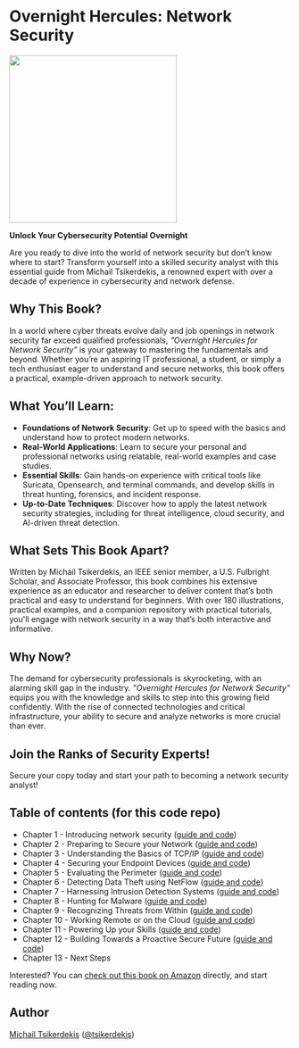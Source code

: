 # Overnight Hercules: Network Security

[<img src="img/kindle-cover.png" width="300">](https://www.amazon.com/dp/B0DH5CZG56)

**Unlock Your Cybersecurity Potential Overnight**

Are you ready to dive into the world of network security but don’t know where to start? Transform yourself into a skilled security analyst with this essential guide from Michail Tsikerdekis, a renowned expert with over a decade of experience in cybersecurity and network defense.

## Why This Book?

In a world where cyber threats evolve daily and job openings in network security far exceed qualified professionals, *"Overnight Hercules for Network Security"* is your gateway to mastering the fundamentals and beyond. Whether you’re an aspiring IT professional, a student, or simply a tech enthusiast eager to understand and secure networks, this book offers a practical, example-driven approach to network security.

## What You’ll Learn:

- **Foundations of Network Security**: Get up to speed with the basics and understand how to protect modern networks.
- **Real-World Applications**: Learn to secure your personal and professional networks using relatable, real-world examples and case studies.
- **Essential Skills**: Gain hands-on experience with critical tools like Suricata, Opensearch, and terminal commands, and develop skills in threat hunting, forensics, and incident response.
- **Up-to-Date Techniques**: Discover how to apply the latest network security strategies, including for threat intelligence, cloud security, and AI-driven threat detection.

## What Sets This Book Apart?

Written by Michail Tsikerdekis, an IEEE senior member, a U.S. Fulbright Scholar, and Associate Professor, this book combines his extensive experience as an educator and researcher to deliver content that’s both practical and easy to understand for beginners. With over 180 illustrations, practical examples, and a companion repository with practical tutorials, you'll engage with network security in a way that’s both interactive and informative.

## Why Now?

The demand for cybersecurity professionals is skyrocketing, with an alarming skill gap in the industry. *"Overnight Hercules for Network Security"* equips you with the knowledge and skills to step into this growing field confidently. With the rise of connected technologies and critical infrastructure, your ability to secure and analyze networks is more crucial than ever.

## Join the Ranks of Security Experts!

Secure your copy today and start your path to becoming a network security analyst!


## Table of contents (for this code repo)

- Chapter 1 - Introducing network security ([guide and code](./chapter_01/))
- Chapter 2 - Preparing to Secure your Network ([guide and code](./chapter_02/))
- Chapter 3 - Understanding the Basics of TCP/IP ([guide and code](./chapter_03/))
- Chapter 4 - Securing your Endpoint Devices ([guide and code](./chapter_04/))
- Chapter 5 - Evaluating the Perimeter ([guide and code](./chapter_05/))
- Chapter 6 - Detecting Data Theft using NetFlow ([guide and code](./chapter_06/))
- Chapter 7 - Harnessing Intrusion Detection Systems ([guide and code](./chapter_07/))
- Chapter 8 - Hunting for Malware ([guide and code](./chapter_08/))
- Chapter 9 - Recognizing Threats from Within ([guide and code](./chapter_09/))
- Chapter 10 - Working Remote or on the Cloud ([guide and code](./chapter_10/))
- Chapter 11 - Powering Up your Skills ([guide and code](./chapter_11/))
- Chapter 12 - Building Towards a Proactive Secure Future ([guide and code](./chapter_12/))
- Chapter 13 - Next Steps

Interested? You can [check out this book on Amazon](https://www.amazon.com/dp/B0DH5CZG56) directly, and start reading now.

## Author
[Michail Tsikerdekis](https://michael.tsikerdekis.com) ([@tsikerdekis](https://github.com/tsikerdekis))
